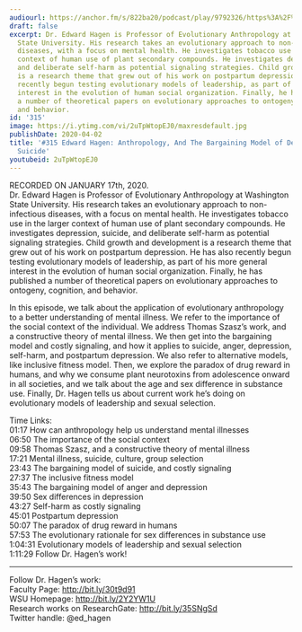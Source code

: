 ```yaml
---
audiourl: https://anchor.fm/s/822ba20/podcast/play/9792326/https%3A%2F%2Fd3ctxlq1ktw2nl.cloudfront.net%2Fproduction%2F2020-0-19%2F44128186-44100-2-4da3dce2d293c.m4a
draft: false
excerpt: Dr. Edward Hagen is Professor of Evolutionary Anthropology at Washington
  State University. His research takes an evolutionary approach to non-infectious
  diseases, with a focus on mental health. He investigates tobacco use in the larger
  context of human use of plant secondary compounds. He investigates depression, suicide,
  and deliberate self-harm as potential signaling strategies. Child growth and development
  is a research theme that grew out of his work on postpartum depression. He has also
  recently begun testing evolutionary models of leadership, as part of his more general
  interest in the evolution of human social organization. Finally, he has published
  a number of theoretical papers on evolutionary approaches to ontogeny, cognition,
  and behavior.
id: '315'
image: https://i.ytimg.com/vi/2uTpWtopEJ0/maxresdefault.jpg
publishDate: 2020-04-02
title: '#315 Edward Hagen: Anthropology, And The Bargaining Model of Depression And
  Suicide'
youtubeid: 2uTpWtopEJ0
---
```

<div class="timelinks">

RECORDED ON JANUARY 17th, 2020.  
Dr. Edward Hagen is Professor of Evolutionary Anthropology at Washington State University. His research takes an evolutionary approach to non-infectious diseases, with a focus on mental health. He investigates tobacco use in the larger context of human use of plant secondary compounds. He investigates depression, suicide, and deliberate self-harm as potential signaling strategies. Child growth and development is a research theme that grew out of his work on postpartum depression. He has also recently begun testing evolutionary models of leadership, as part of his more general interest in the evolution of human social organization. Finally, he has published a number of theoretical papers on evolutionary approaches to ontogeny, cognition, and behavior.

In this episode, we talk about the application of evolutionary anthropology to a better understanding of mental illness. We refer to the importance of the social context of the individual. We address Thomas Szasz’s work, and a constructive theory of mental illness. We then get into the bargaining model and costly signaling, and how it applies to suicide, anger, depression, self-harm, and postpartum depression. We also refer to alternative models, like inclusive fitness model. Then, we explore the paradox of drug reward in humans, and why we consume plant neurotoxins from adolescence onward in all societies, and we talk about the age and sex difference in substance use. Finally, Dr. Hagen tells us about current work he’s doing on evolutionary models of leadership and sexual selection.

Time Links:  
<time>01:17</time> How can anthropology help us understand mental illnesses  
<time>06:50</time> The importance of the social context  
<time>09:58</time> Thomas Szasz, and a constructive theory of mental illness  
<time>17:21</time> Mental illness, suicide, culture, group selection  
<time>23:43</time> The bargaining model of suicide, and costly signaling   
<time>27:37</time> The inclusive fitness model  
<time>35:43</time> The bargaining model of anger and depression  
<time>39:50</time> Sex differences in depression  
<time>43:27</time> Self-harm as costly signaling  
<time>45:01</time> Postpartum depression  
<time>50:07</time> The paradox of drug reward in humans  
<time>57:53</time> The evolutionary rationale for sex differences in substance use  
<time>1:04:31</time> Evolutionary models of leadership and sexual selection  
<time>1:11:29</time> Follow Dr. Hagen’s work!

---

Follow Dr. Hagen’s work:  
Faculty Page: http://bit.ly/30t9d91  
WSU Homepage: http://bit.ly/2Y2YW1U  
Research works on ResearchGate: http://bit.ly/35SNgSd  
Twitter handle: @ed_hagen
</div>

